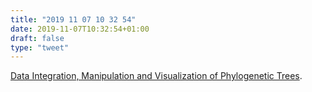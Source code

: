 ```yaml
---
title: "2019 11 07 10 32 54"
date: 2019-11-07T10:32:54+01:00
draft: false
type: "tweet"
---
```

[Data Integration, Manipulation and Visualization of Phylogenetic Trees](https://yulab-smu.github.io/treedata-book/).
